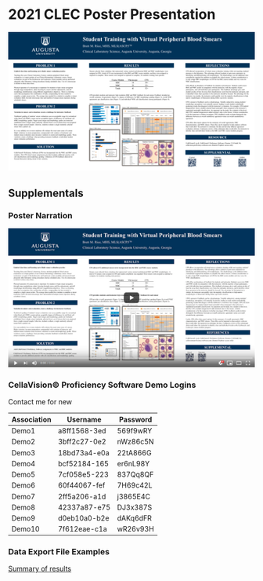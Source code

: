 # 2021 CLEC Poster Presentation

<div align="center">  
  
<a href="2021_CLEC_Poster.pdf">![2021 CLEC Poster](2021_CLEC_Poster.png)</a>
  
</div>

## Supplementals

### Poster Narration

<div align="center">  
  
<a href="https://youtu.be/yWh9SCFhIjU">![Supplemental narration posted on YouTube](2021_Poster_Supplemental_Narration.png)</a>
  
</div>

### CellaVision&copy; Proficiency Software Demo Logins 

Contact me for new 
<div align="center">  
  
Association | Username | Password
----------- | -------- | ---------
Demo1 | a8ff1568-3ed | 569f9wRY
Demo2 | 3bff2c27-0e2 | nWz86c5N
Demo3 | 18bd73a4-e0a | 22tA866G
Demo4 | bcf52184-165 | er6nL98Y
Demo5 | 7cf058e5-223 | 837Qq8QF
Demo6 | 60f44067-fef | 7H69c42L
Demo7 | 2ff5a206-a1d | j3865E4C
Demo8 | 42337a87-e75 | DJ3x387S
Demo9 | d0eb10a0-b2e | dAKq6dFR
Demo10 | 7f612eae-c1a | wR26v93H

</div>

### Data Export File Examples

[Summary of results]()
